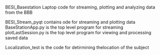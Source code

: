 BESI_Basestation
Laptop code for streaming, plotting and analyzing data from the BBB

BESI_Stream_pyqt contains ode for streaming and plotting data
  BaseStationApp.py is the top level program for streaming
  plotLastSession.py is the top level program for viewing and processing saved data
  
Localization_test is the code for detirmining thelocation of the subject
